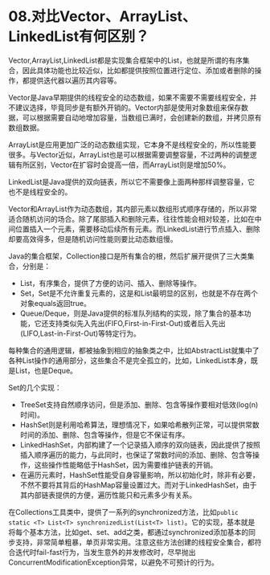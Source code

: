 # 08.对比Vector、ArrayList、LinkedList有何区别？

Vector,ArrayList,LinkedList都是实现集合框架中的List，也就是所谓的有序集合，因此具体功能也比较近似，比如都提供按照位置进行定位、添加或者删除的操作，都提供迭代器以遍历其内容等。

Vector是Java早期提供的线程安全的动态数组，如果不需要不需要线程安全，并不建议选择，毕竟同步是有额外开销的。Vector内部是使用对象数组来保存数据，可以根据需要自动地增加容量，当数组已满时，会创建新的数组，并拷贝原有数组数据。

ArrayList是应用更加广泛的动态数组实现，它本身不是线程安全的，所以性能要很多。与Vector近似，ArrayList也是可以根据需要调整容量，不过两种的调整逻辑有所区别，Vector在扩容时会提高一倍，而ArrayList则是增加50%。

LinkedList是Java提供的双向链表，所以它不需要像上面两种那样调整容量，它也不是线程安全的。

Vector和ArrayList作为动态数组，其内部元素以数组形式顺序存储的，所以非常适合随机访问的场合。除了尾部插入和删除元素，往往性能会相对较差，比如在中间位置插入一个元素，需要移动后续所有元素。而LinkedList进行节点插入、删除却要高效得多，但是随机访问性能则要比动态数组慢。

Java的集合框架，Collection接口是所有集合的根，然后扩展开提供了三大类集合，分别是：

+ List，有序集合，提供了方便的访问、插入、删除等操作。
+ Set，Set是不允许重复元素的，这是和List最明显的区别，也就是不存在两个对象equals返回true。
+ Queue/Deque，则是Java提供的标准队列结构的实现，除了集合的基本功能，它还支持类似先入先出(FIFO,First-in-First-Out)或者后入先出(LIFO,Last-in-First-Out)等特定行为。

每种集合的通用逻辑，都被抽象到相应的抽象类之中，比如AbstractList就集中了各种List操作的通用部分，这些集合不是完全孤立的，比如，LinkedList本身，既是List，也是Deque。

Set的几个实现：

+ TreeSet支持自然顺序访问，但是添加、删除、包含等操作要相对低效(log(n)时间)。
+ HashSet则是利用哈希算法，理想情况下，如果哈希散列正常，可以提供常数时间的添加、删除、包含等操作，但是它不保证有序。
+ LinkedHashSet，内部构建了一个记录插入顺序的双向链表，因此提供了按照插入顺序遍历的能力，与此同时，也保证了常数时间的添加、删除、包含等操作，这些操作性能略低于HashSet，因为需要维护链表的开销。
+ 在遍历元素时，HashSet性能受自身容量影响，所以初始化时，除非有必要，不然不要将其背后的HashMap容量设置过大。而对于LinkedHashSet，由于其内部链表提供的方便，遍历性能只和元素多少有关系。

在Collections工具类中，提供了一系列的synchronized方法，比如``public static <T> List<T> synchronizedList(List<T> list)``。它的实现，基本就是将每个基本方法，比如get、set、add之类，都通过synchronized添加基本的同步支持，非常简单粗暴，单页非常实用。注意这些方法创建的线程安全集合，都符合迭代时fail-fast行为，当发生意外的并发修改时，尽早抛出ConcurrentModificationException异常，以避免不可预计的行为。